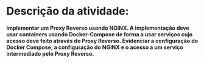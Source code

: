 # Descrição da atividade:
**Implementar um Proxy Reverso usando NGINX. A implementação deve usar containers usando Docker-Compose de forma a usar serviços cujo acesso deve feito através do Proxy Reverso. Evidenciar a configuração do Docker Compose, a configuração do NGINX e o acesso a um serviço intermediado pelo Proxy Reverso.**
